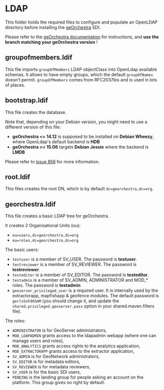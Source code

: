 # LDAP

This folder holds the required files to configure and populate an OpenLDAP directory before installing the [geOrchestra](http://www.georchestra.org) SDI.  

Please refer to the [geOrchestra documentation](https://github.com/georchestra/georchestra/blob/master/README.md) for instructions, and **use the branch matching your geOrchestra version** !

## groupofmembers.ldif

This file imports ```groupOfMembers``` LDAP objectClass into OpenLdap available schemas. It allows to have empty groups, which the default ```groupOfNames``` doesn't permit. ```groupOfMembers``` comes from RFC2037bis and is used in lots of places.

## bootstrap.ldif

This file creates the database.

Note that, depending on your Debian version, you might need to use a different version of this file: 
 * **geOrchestra <= 14.12** is supposed to be installed on **Debian Wheezy**, where OpenLdap's default backend is **HDB**
 * **geOrchestra >= 15.06** targets **Debian Jessie** where the backend is **LMDB**

Please refer to [issue 856](https://github.com/georchestra/georchestra/issues/856) for more information.


## root.ldif

This files creates the root DN, which is by default ```dc=georchestra,dc=org```.


## georchestra.ldif

This file creates a basic LDAP tree for geOrchestra.

It creates 2 Organisational Units (ou):
 * ```ou=users,dc=georchestra,dc=org``` 
 * ```ou=roles,dc=georchestra,dc=org```

The basic users:
 * ```testuser``` is a member of SV_USER. The password is **testuser**.
 * ```testreviewer``` is a member of SV_REVIEWER. The password is **testreviewer**.
 * ```testeditor``` is a member of SV_EDITOR. The password is **testeditor**.
 * ```testadmin``` is a member of SV_ADMIN, ADMINISTRATOR and MOD_* roles. The password is **testadmin**
 * ```geoserver_privileged_user``` is a required user. It is internally used by the extractorapp, mapfishapp & geofence modules. The default password is ```gerlsSnFd6SmM``` (you should change it, and update the ```shared.privileged.geoserver.pass``` option in your shared.maven.filters file).

The roles:
 * ```ADMINISTRATOR``` is for GeoServer administrators,
 * ```MOD_LDAPADMIN``` grants access to the ldapadmin webapp (where one can manage users and roles),
 * ```MOD_ANALYTICS``` grants access rights to the analytics application,
 * ```MOD_EXTRACTORAPP``` grants access to the extractor application,
 * ```SV_ADMIN``` is for GeoNetwork administrators,
 * ```SV_EDITOR``` is for metadata editors,
 * ```SV_REVIEWER``` is for metadata reviewers,
 * ```SV_USER``` is for the basic SDI users,
 * ```PENDING``` is the landing group for people asking an account on the platform. This group gives no right by default.
